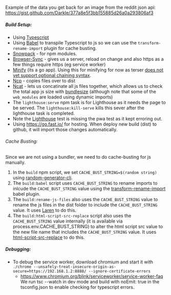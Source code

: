 



Example of the data you get back for an image from the reddit json api: https://gist.github.com/Darkle/377a8e5f3bb155885d26a0a293806af3

##### Build Setup:

* Using [Typescript](https://www.typescriptlang.org/)
* Using [Babel](https://babeljs.io/) to transpile Typescript to js so we can use the `transform-rename-import` plugin for cache busting.
* [Snowpack](https://www.snowpack.dev/) - for npm modules.
* [Browser-Sync](https://browsersync.io/docs/command-line) - gives us a server, reload on change and also https as a few things require https (eg service worker)
* [Minify](https://github.com/tdewolff/minify/blob/master/cmd/minify/README.md) (its a go app). Using this for minifying for now as terser [does not yet support optional chaining syntax](https://github.com/terser/terser/issues/643).
* [Ncp](https://github.com/AvianFlu/ncp) - copies files over to dist
* [Ncat](https://github.com/pvdlg/ncat) - lets us concatinate all js files together, which allows us to check the total app js size with [bundlesize](https://github.com/siddharthkp/bundlesize) (although note that some of the `web_modules` are loaded using dynamic imports)
* The `lighthouse:serve` npm task is for Lighthouse as it needs the page to be served. The `lighthouse:kill-serve` kills this sever after the lighthouse task is completed.
* Note the [Lighthouse](https://github.com/GoogleChrome/lighthouse) test is missing the pwa test as it kept erroring out.
* Using https://go.fast.io/ for hosting. When deploy new build (dist) to github, it will import those changes automatically.

###### Cache Busting:

Since we are not using a bundler, we need to do cache-busting for js manually.

1. In the `build` npm script, we set `CACHE_BUST_STRING=$(random string)` using [random-generator-cli](https://github.com/AmrSaber/random-cli).
2. The `build:babel` script uses `CACHE_BUST_STRING` to rename imports to inlcude the `CACHE_BUST_STRING` value using the [transform-rename-import](https://github.com/laat/babel-plugin-transform-rename-import) babel plugin.
3. The `build:rename-js-files` also uses the `CACHE_BUST_STRING` value to rename the js files in the dist folder to include the `CACHE_BUST_STRING` value. It uses [Laren](https://github.com/devmetal/laren) to do this.
4. The `build:html-script-src-replace` script also uses the `CACHE_BUST_STRING` value internally (it is available via process.env.CACHE_BUST_STRING) to alter the html script src value to the new file name that includes the `CACHE_BUST_STRING` value. It uses [html-script-src-replace](https://gitlab.com/Darkle1/html-script-src-replace) to do this.


##### Debugging:
* To debug the service worker, download chromium and start it with `./chrome --unsafely-treat-insecure-origin-as-secure=https://192.168.1.2:8888/ --ignore-certificate-errors `
    * https://www.chromium.org/blink/serviceworker/service-worker-faq
We run tsc --watch in dev mode and build with noEmit: true in the tsconfig.json to enable checking for typescript errors.